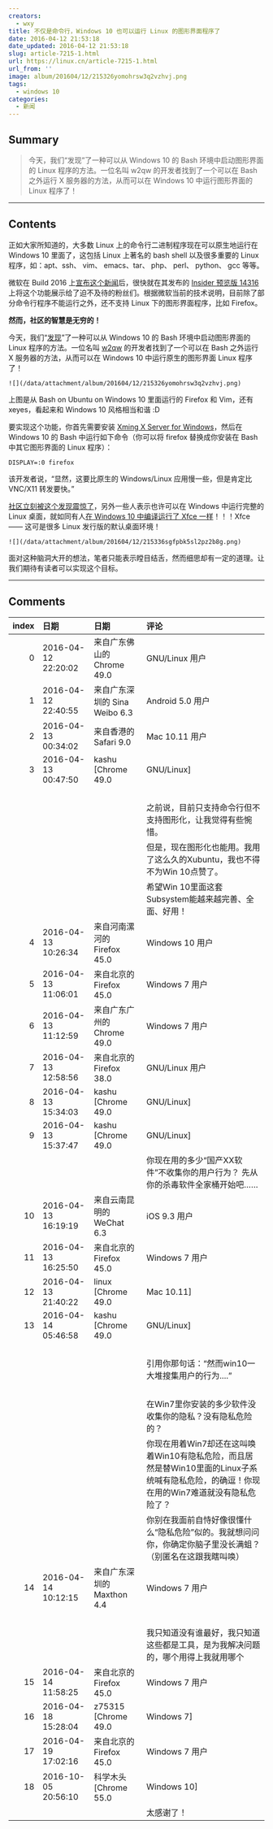 ```yaml
---
creators:
  - wxy
title: 不仅是命令行，Windows 10 也可以运行 Linux 的图形界面程序了
date: 2016-04-12 21:53:18
date_updated: 2016-04-12 21:53:18
slug: article-7215-1.html
url: https://linux.cn/article-7215-1.html
url_from: ''
image: album/201604/12/215326yomohrsw3q2vzhvj.png
tags:
  - windows 10
categories:
  - 新闻
---
```


## Summary

> 今天，我们“发现”了一种可以从 Windows 10 的 Bash 环境中启动图形界面的 Linux 程序的方法。一位名叫 w2qw 的开发者找到了一个可以在 Bash 之外运行 X 服务器的方法，从而可以在 Windows 10 中运行图形界面的 Linux 程序了！

***

<!-- more -->

## Contents

正如大家所知道的，大多数 Linux 上的命令行二进制程序现在可以原生地运行在 Windows 10 里面了，这包括 Linux 上著名的 bash shell 以及很多重要的 Linux 程序，如：apt、ssh、 vim、 emacs、tar、 php、 perl、 python、 gcc 等等。

微软在 Build 2016 上[宣布这个新闻](https://linux.cn/article-7177-1.html)后，很快就在其发布的 [Insider 预览版 14316](https://linux.cn/article-7209-1.html) 上将这个功能展示给了迫不及待的粉丝们。根据微软当前的技术说明，目前除了部分命令行程序不能运行之外，还不支持 Linux 下的图形界面程序，比如 Firefox。

**然而，社区的智慧是无穷的！**

今天，我们“[发现](https://www.reddit.com/r/Windows10/comments/4ea4w4/fyi_you_can_run_gui_linux_apps_from_bash/)”了一种可以从 Windows 10 的 Bash 环境中启动图形界面的 Linux 程序的方法。一位名叫 [w2qw](https://www.reddit.com/user/w2qw) 的开发者找到了一个可以在 Bash 之外运行 X 服务器的方法，从而可以在 Windows 10 中运行原生的图形界面 Linux 程序了！

`![](/data/attachment/album/201604/12/215326yomohrsw3q2vzhvj.png)`

上图是从 Bash on Ubuntu on Windows 10 里面运行的 Firefox 和 Vim，还有 xeyes，看起来和 Windows 10 风格相当和谐 :D

要实现这个功能，你首先需要安装 [Xming X Server for Windows](https://sourceforge.net/projects/xming/)，然后在 Windows 10 的 Bash 中运行如下命令（你可以将 firefox 替换成你安装在 Bash 中其它图形界面的 Linux 程序）：

```shell
DISPLAY=:0 firefox
```

该开发者说，“显然，这要比原生的 Windows/Linux 应用慢一些，但是肯定比 VNC/X11 转发要快。”

[社区立刻被这个发现震惊了](https://www.reddit.com/r/Windows10/comments/4ea4w4/fyi_you_can_run_gui_linux_apps_from_bash/)，另外一些人表示也许可以在 Windows 中运行完整的 Linux 桌面，就如同有人[在 Windows 10 中编译运行了 Xfce 一样](https://www.reddit.com/r/unixporn/comments/4aokkr/xfce_xfce_running_in_windows10/)！！！Xfce —— 这可是很多 Linux 发行版的默认桌面环境！

`![](/data/attachment/album/201604/12/215336sgfpbk5sl2pz2b8g.png)`

面对这种脑洞大开的想法，笔者只能表示瞠目结舌，然而细思却有一定的道理。让我们期待有读者可以实现这个目标。

***

## Comments

|   index | 日期                | 日期                                           | 评论                                                                                                                                                                                                     |
|--------:|:--------------------|:-----------------------------------------------|:---------------------------------------------------------------------------------------------------------------------------------------------------------------------------------------------------------|
|       0 | 2016-04-12 22:20:02 | 来自广东佛山的 Chrome 49.0|GNU/Linux 用户      | wine for windows                                                                                                                                |
|       1 | 2016-04-12 22:40:55 | 来自广东深圳的 Sina Weibo 6.3|Android 5.0 用户 | 还是转发原理，没有新意                                                                                                                          |
|       2 | 2016-04-13 00:34:02 | 来自香港的 Safari 9.0|Mac 10.11 用户           | Linux 作業系統聲名大震，舉世聞名，感謝微軟的推廣                                                                                                |
|       3 | 2016-04-13 00:47:50 | kashu [Chrome 49.0|GNU/Linux]                  | 乍一看标题，我还以为是官方加入了对图形化的支持，原来是来自于“民间的探索与发现”，Good！<br />                                                    |
|         |                     |                                                | <br />                                                                                                                                          |
|         |                     |                                                | 之前说，目前只支持命令行但不支持图形化，让我觉得有些惋惜。<br />                                                                                                             |
|         |                     |                                                | 但是，现在图形化也能用。我用了这么久的Xubuntu，我也不得不为Win 10点赞了。<br />                                                                                               |
|         |                     |                                                | 希望Win 10里面这套Subsystem能越来越完善、全面、好用！                                                                                 |
|       4 | 2016-04-13 10:26:34 | 来自河南漯河的 Firefox 45.0|Windows 10 用户    | 就想知道GNU怎么解决~                                                                                                                            |
|       5 | 2016-04-13 11:06:01 | 来自北京的 Firefox 45.0|Windows 7 用户         | 然而win10一大堆搜集用户的行为....                                                                                                               |
|       6 | 2016-04-13 11:12:59 | 来自广东广州的 Chrome 49.0|Windows 7 用户      | 嗯嗯，這麼好的系統一定要支持！！！大家一起推廣免費的windows吧                                                                                   |
|       7 | 2016-04-13 12:58:56 | 来自北京的 Firefox 38.0|GNU/Linux 用户         | 不知道比直接运行Linux发行版优越在哪里                                                                                                           |
|       8 | 2016-04-13 15:34:03 | kashu [Chrome 49.0|GNU/Linux]                  | 醒醒，哪来的免费Windows给你用？&nbsp;&nbsp;盗版、破解的才能“免费”给你用。                                                                       |
|       9 | 2016-04-13 15:37:47 | kashu [Chrome 49.0|GNU/Linux]                  | 所以我用Xubuntu操作系统很久了。 <br />                                                                                                          |
|         |                     |                                                | 你现在用的多少“国产XX软件”不收集你的用户行为？ 先从你的杀毒软件全家桶开始吧……                                                                                                      |
|      10 | 2016-04-13 16:19:19 | 来自云南昆明的 WeChat 6.3|iOS 9.3 用户         | 巨硬这一招够狠的，Ubuntu 也是傻逼了居然会和巨硬合作                                                                                             |
|      11 | 2016-04-13 16:25:50 | 来自北京的 Firefox 45.0|Windows 7 用户         | 你这猪脑，人家的意思是win10下使用linux程序，有隐私危险，你居然喷人家用国产全家桶，用firefox的人会安全家桶？～                                   |
|      12 | 2016-04-13 21:40:22 | linux [Chrome 49.0|Mac 10.11]                  | 虽然目前这样做的实质用途不大，但是其代表了很多可能性……                                                                                          |
|      13 | 2016-04-14 05:46:58 | kashu [Chrome 49.0|GNU/Linux]                  | 你这种人用Firefox还能用出优越感来？真逗！<br />                                                                                                 |
|         |                     |                                                | <br />                                                                                                                                          |
|         |                     |                                                | 引用你那句话：“然而win10一大堆搜集用户的行为....”<br />                                                                                                            |
|         |                     |                                                | <br />                                                                                                                                          |
|         |                     |                                                | 在Win7里你安装的多少软件没收集你的隐私？没有隐私危险的？<br />                                                                                         |
|         |                     |                                                | 你现在用着Win7却还在这叫唤着Win10有隐私危险，而且居然是替Win10里面的Linux子系统喊有隐私危险，的确逗！你现在用的Win7难道就没有隐私危险了？<br />                                                          |
|         |                     |                                                | 你别在我面前自恃好像很懂什么“隐私危险”似的。我就想问问你，你确定你脑子里没长满蛆？（别匿名在这跟我瞎叫唤）                                                                                          |
|      14 | 2016-04-14 10:12:15 | 来自广东深圳的 Maxthon 4.4|Windows 7 用户      | 如果大家在这比哪个系统好的话我就要说一句，大家都是sb<br />                                                                                      |
|         |                     |                                                | <br />                                                                                                                                          |
|         |                     |                                                | 我只知道没有谁最好，我只知道这些都是工具，是为我解决问题的，哪个用得上我就用哪个                                                                                                        |
|      15 | 2016-04-14 11:58:25 | 来自北京的 Firefox 45.0|Windows 7 用户         | 你个脑子里长满朊病毒的低级货，你要能把所有办公场所都变成linux桌面就是你对开源界最大贡献。好好治理自己蜂窝头吧                                   |
|      16 | 2016-04-18 15:28:04 | z75315 [Chrome 49.0|Windows 7]                 | 建议将这个楼封了，吐槽就好，不要人身攻击。：D                                                                                                   |
|      17 | 2016-04-19 17:02:16 | 来自北京的 Firefox 45.0|Windows 7 用户         | 你这脑子里有朊病毒的家伙，有本事就把办公环境都变成linux桌面，就你对开源界最大贡献，就通过个分析访客操作系统就BB的人，好好治疗下你的蜂窝大脑把   |
|      18 | 2016-10-05 20:56:10 | 科学木头 [Chrome 55.0|Windows 10]              | 哇咔咔咔咔！！！做梦都在想这个功能啊！！！哈哈哈！！！<br />                                                                                    |
|         |                     |                                                | 太感谢了！                                                                                                                                           |
